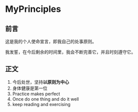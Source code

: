 # MyPrinciples

## 前言
这是我的个人使命宣言，即我自己的处事原则。

我发誓，在今后剩余的时间里，我会不断完善它，并且时刻遵守它。

## 正文
1. 今后处世，坚持**以原则为中心**
2. 身体健康是第一位
3. Practice makes perfect
4. Once do one thing and do it well
5. keep reading and exercising
